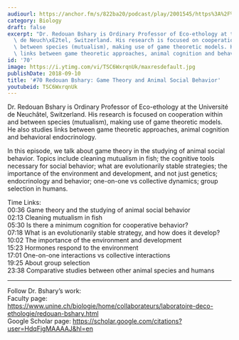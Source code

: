 ```yaml
---
audiourl: https://anchor.fm/s/822ba20/podcast/play/2001545/https%3A%2F%2Fd3ctxlq1ktw2nl.cloudfront.net%2Fproduction%2F2018-11-29%2F7681559-44100-2-72f81567e2e77.mp3
category: Biology
draft: false
excerpt: "Dr. Redouan Bshary is Ordinary Professor of Eco-ethology at the Universit\xE9\
  \ de Neuch\xE2tel, Switzerland. His research is focused on cooperation within and\
  \ between species (mutualism), making use of game theoretic models. He also studies\
  \ links between game theoretic approaches, animal cognition and behavioral endocrinology. "
id: '70'
image: https://i.ytimg.com/vi/TSC6WxrqnUk/maxresdefault.jpg
publishDate: 2018-09-10
title: '#70 Redouan Bshary: Game Theory and Animal Social Behavior'
youtubeid: TSC6WxrqnUk
---
```

<div class="timelinks">

Dr. Redouan Bshary is Ordinary Professor of Eco-ethology at the Université de Neuchâtel, Switzerland. His research is focused on cooperation within and between species (mutualism), making use of game theoretic models. He also studies links between game theoretic approaches, animal cognition and behavioral endocrinology. 

In this episode, we talk about game theory in the studying of animal social behavior. Topics include cleaning mutualism in fish; the cognitive tools necessary for social behavior; what are evolutionarily stable strategies; the importance of the environment and development, and not just genetics; endocrinology and behavior; one-on-one vs collective dynamics; group selection in humans.

Time Links:  
<time>00:36</time> Game theory and the studying of animal social behavior  
<time>02:13</time> Cleaning mutualism in fish      
<time>05:30</time> Is there a minimum cognition for cooperative behavior?    
<time>07:18</time> What is an evolutionarily stable strategy, and how does it develop?    
<time>10:02</time> The importance of the environment and development    
<time>15:23</time> Hormones respond to the environment    
<time>17:01</time> One-on-one interactions vs collective interactions    
<time>19:25</time> About group selection    
<time>23:38</time> Comparative studies between other animal species and humans

---

Follow Dr. Bshary’s work:  
Faculty page: https://www.unine.ch/biologie/home/collaborateurs/laboratoire-deco-ethologie/redouan-bshary.html  
Google Scholar page: https://scholar.google.com/citations?user=HdqFjgMAAAAJ&hl=en
</div>


